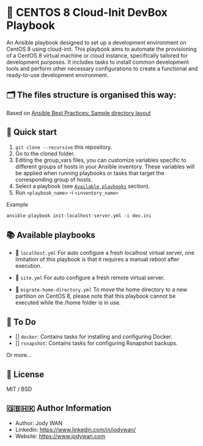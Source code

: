 # 📕 CENTOS 8 Cloud-Init DevBox Playbook

An Ansible playbook designed to set up a development environment on CentOS 8 using cloud-init. This playbook aims to automate the provisioning of a CentOS 8 virtual machine or cloud instance, specifically tailored for development purposes. It includes tasks to install common development tools and perform other necessary configurations to create a functional and ready-to-use development environment.

## 🗂️ The files structure is organised this way:
Based on [Ansible Best Practices: Sample directory layout](https://docs.ansible.com/ansible/latest/tips_tricks/sample_setup.html#sample-directory-layout)

## 🚀 Quick start

1. `git clone --recursive` this repository.
2. Go to the cloned folder.
3. Editing the group_vars files, you can customize variables specific to different groups of hosts in your Ansible inventory. These variables will be applied when running playbooks or tasks that target the corresponding group of hosts.
4. Select a playbook (see [`Available playbooks`](https://github.com/truewebartisans/useful-playbooks#-available-playbooks) section).
5. Run `<playbook_name>` -i `<inventory_name>`

Example

```console
ansible-playbook init-localhost-server.yml -i dev.ini
```

## 📚 Available playbooks

- 📖 `localhost.yml` For auto configure a fresh localhost virtual server, one limitation of this playbook is that it requires a manual reboot after execution.

- 📖 `site.yml` For auto configure a fresh remote virtual server.

- 📖 `migrate-home-directory.yml` To move the home directory to a new partition on CentOS 8, please note that this playbook cannot be executed while the /home folder is in use.

## 📑 To Do

- [] `docker`: Contains tasks for installing and configuring Docker.
- [] `rsnapshot`: Contains tasks for configuring Rsnapshot backups.

Or more...

## 📄 License

MIT / BSD

## 🇬🇧🇭🇰 Author Information

* Author: Jody WAN
* Linkedin: https://www.linkedin.com/in/jodywan/
* Website: https://www.jodywan.com
